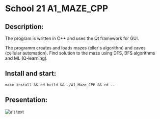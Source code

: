 # School 21 A1_MAZE_CPP
## Description:
The program is written in C++ and uses the Qt framework for GUI.

The programm creates and loads mazes (eller's algorithm) and caves (cellular automation). Find solution to the maze using DFS, BFS algorithms and ML (Q-learning).

## Install and start:
```
make install && cd build && ./A1_Maze_CPP && cd ..
```
## Presentation:
![alt text](misc/maze.gif)
